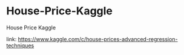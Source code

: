 # House-Price-Kaggle
House Price Kaggle

link:
https://www.kaggle.com/c/house-prices-advanced-regression-techniques
